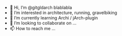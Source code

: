 - 👋 Hi, I’m @gitgldarch blablabla
- 👀 I’m interested in architecture, running, gravelbiking
- 🌱 I’m currently learning Archi / jArch-plugin
- 💞️ I’m looking to collaborate on ...
- 📫 How to reach me ...

<!---
gitgldarch/gitgldarch is a ✨ special ✨ repository because its `README.md` (this file) appears on your GitHub profile.
You can click the Preview link to take a look at your changes.
--->
